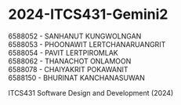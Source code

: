 # 2024-ITCS431-Gemini2

6588052 - SANHANUT KUNGWOLNGAN <br>
6588053 - PHOONAWIT LERTCHANARUANGRIT <br>
6588054 - PAVIT LERTPIROMLAK <br>
6588062 - THANACHOT ONLAMOON <br>
6588078 - CHAIYAKRIT POKAWANIT <br>
6588150 - BHURINAT KANCHANASUWAN <br>

ITCS431 Software Design and Development (2024)
